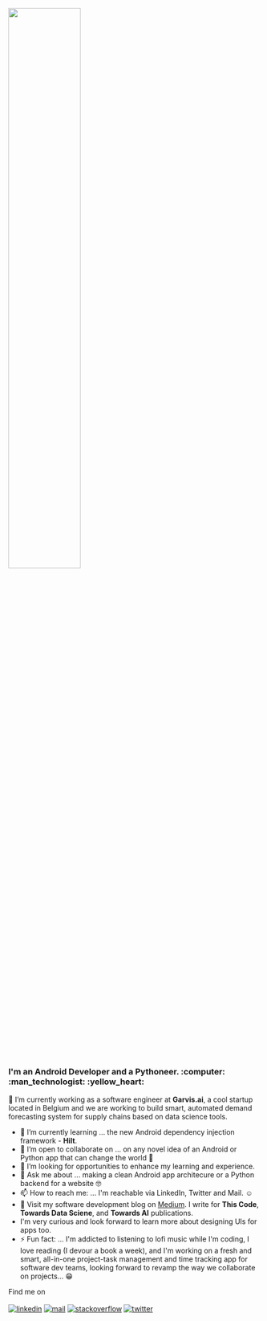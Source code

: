 <p  align="left" > <img width=53.5%  src="https://user-images.githubusercontent.com/34805906/94922526-0481e200-04d8-11eb-9300-e42c9bfea9f8.png"></p> 

<h3>I'm an Android Developer and a Pythoneer. :computer: :man_technologist:	:yellow_heart: </h3>

🔭 I’m currently working as a software engineer at **Garvis.ai**, a cool startup located in Belgium and we are working to build smart, automated demand forecasting system for supply chains based on data science tools.

- 🌱 I’m currently learning ... the new Android dependency injection framework - **Hilt**. 
- 👯 I’m open to collaborate on ... on any novel idea of an Android or Python app that can change the world :monocle_face:
- 🤔 I’m looking for opportunities to enhance my learning and experience.
- 💬 Ask me about ... making a clean Android app architecure or a Python backend for a website :nerd_face: 
- 📫 How to reach me: ... I'm reachable via LinkedIn, Twitter and Mail. :relaxed:	
- :book: Visit my software development blog on [Medium](https://medium.com/@ipom). I write for **This Code**, **Towards Data Sciene**, and **Towards AI** publications. 
- I'm very curious and look forward to learn more about designing UIs for apps too.
- ⚡ Fun fact: ... I'm addicted to listening to lofi music while I'm coding, I love reading (I devour a book a week), and I'm working on a fresh and smart, all-in-one project-task management and time tracking app for software dev teams, looking forward to revamp the way we collaborate on projects... :grin:	

Find me on <br><br>
[![linkedin](https://user-images.githubusercontent.com/34805906/94926440-6f361c00-04de-11eb-9d29-1e5bb0c9ceea.png)](https://www.linkedin.com/in/yashprakash13/) [![mail](https://user-images.githubusercontent.com/34805906/94926923-2af74b80-04df-11eb-9367-f5aff2e60438.png)](mailto:yashprakash13@gmail.com)  [![stackoverflow](https://user-images.githubusercontent.com/34805906/94926630-b1f7f400-04de-11eb-97ea-03e7369ef8f7.png)](https://stackoverflow.com/users/9465530/costa) [![twitter](https://user-images.githubusercontent.com/34805906/94928703-b96ccc80-04e1-11eb-82e5-3bebadc04714.png)](https://twitter.com/csandyash)
